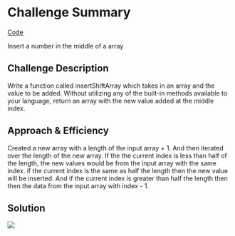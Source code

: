 # Challenge Summary
<!-- Short summary or background information -->
[Code](../src/main/java/code401challenges/ArrayShift.java)

Insert a number in the middle of a array
## Challenge Description
<!-- Description of the challenge -->
Write a function called insertShiftArray which takes in an array and the value to be added. Without utilizing any of the built-in methods available to your language, return an array with the new value added at the middle index.

## Approach & Efficiency
<!-- What approach did you take? Why? What is the Big O space/time for this approach? -->
Created a new array with a length of the input array + 1. And then iterated over the length of the new array. If the the current index is less than half of the length, the new values would be from the input array with the same index. if the current index is the same as half the length then the new value will be inserted. And if the current index is greater than half the length then then the data from the input array with index - 1.

## Solution
<!-- Embedded whiteboard image -->
![](/assets/array-shift.jpg)